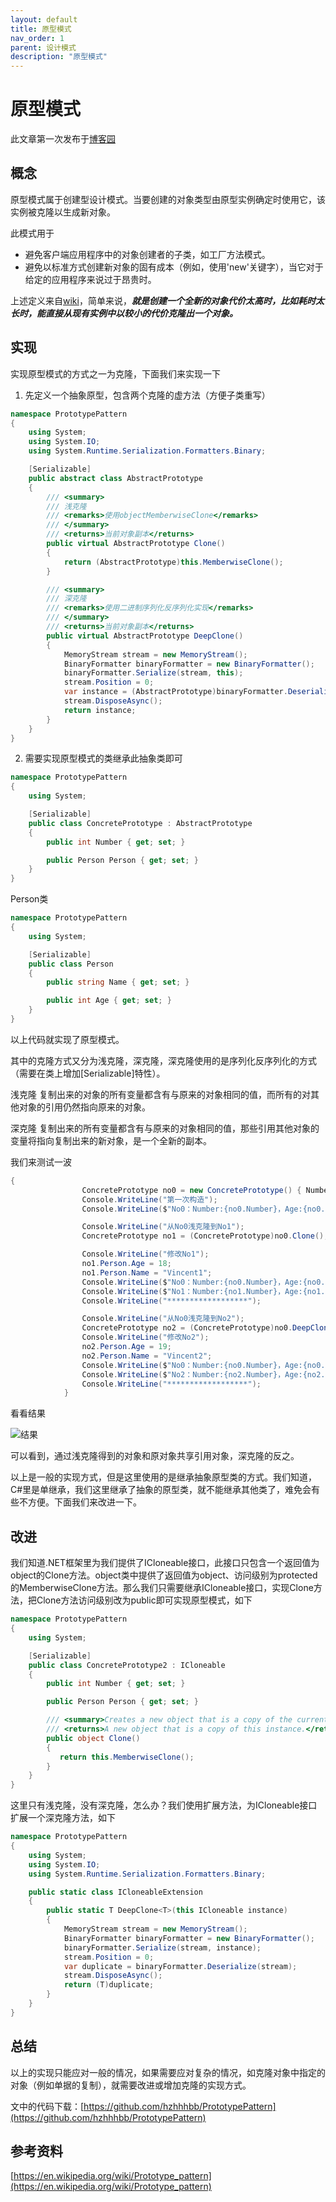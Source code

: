 ```yaml
---
layout: default
title: 原型模式
nav_order: 1
parent: 设计模式
description: "原型模式"
---
```


# 原型模式

此文章第一次发布于[博客园](https://www.cnblogs.com/hzhhhbb/p/11386236.html)

## 概念

原型模式属于创建型设计模式。当要创建的对象类型由原型实例确定时使用它，该实例被克隆以生成新对象。

此模式用于

- 避免客户端应用程序中的对象创建者的子类，如工厂方法模式。
- 避免以标准方式创建新对象的固有成本（例如，使用'new'关键字），当它对于给定的应用程序来说过于昂贵时。

上述定义来自[wiki](https://en.wikipedia.org/wiki/Prototype_pattern)，简单来说，***就是创建一个全新的对象代价太高时，比如耗时太长时，能直接从现有实例中以较小的代价克隆出一个对象。***

## 实现

实现原型模式的方式之一为克隆，下面我们来实现一下

1. 先定义一个抽象原型，包含两个克隆的虚方法（方便子类重写）
```csharp
namespace PrototypePattern
{
    using System;
    using System.IO;
    using System.Runtime.Serialization.Formatters.Binary;

    [Serializable]
    public abstract class AbstractPrototype 
    {
        /// <summary>
        /// 浅克隆
        /// <remarks>使用objectMemberwiseClone</remarks>
        /// </summary>
        /// <returns>当前对象副本</returns>
        public virtual AbstractPrototype Clone()
        {
            return (AbstractPrototype)this.MemberwiseClone();
        }

        /// <summary>
        /// 深克隆
        /// <remarks>使用二进制序列化反序列化实现</remarks>
        /// </summary>
        /// <returns>当前对象副本</returns>
        public virtual AbstractPrototype DeepClone()
        {
            MemoryStream stream = new MemoryStream();
            BinaryFormatter binaryFormatter = new BinaryFormatter();
            binaryFormatter.Serialize(stream, this);
            stream.Position = 0;
            var instance = (AbstractPrototype)binaryFormatter.Deserialize(stream);
            stream.DisposeAsync();
            return instance;
        }
    }
}
```
2. 需要实现原型模式的类继承此抽象类即可

```csharp
namespace PrototypePattern
{
    using System;

    [Serializable]
    public class ConcretePrototype : AbstractPrototype
    {
        public int Number { get; set; }

        public Person Person { get; set; }
    }
}
```

Person类

```csharp
namespace PrototypePattern
{
    using System;

    [Serializable]
    public class Person
    {
        public string Name { get; set; }

        public int Age { get; set; }
    }
}
```

以上代码就实现了原型模式。

其中的克隆方式又分为浅克隆，深克隆，深克隆使用的是序列化反序列化的方式（需要在类上增加[Serializable]特性）。

浅克隆
复制出来的对象的所有变量都含有与原来的对象相同的值，而所有的对其他对象的引用仍然指向原来的对象。

深克隆
复制出来的所有变量都含有与原来的对象相同的值，那些引用其他对象的变量将指向复制出来的新对象，是一个全新的副本。

我们来测试一波

```csharp
{
                ConcretePrototype no0 = new ConcretePrototype() { Number = 0, Person = new Person() { Age = 17, Name = "Vincent" } };
                Console.WriteLine("第一次构造");
                Console.WriteLine($"No0：Number:{no0.Number}，Age:{no0.Person.Age}，Name:{no0.Person.Name}");

                Console.WriteLine("从No0浅克隆到No1");
                ConcretePrototype no1 = (ConcretePrototype)no0.Clone();

                Console.WriteLine("修改No1");
                no1.Person.Age = 18;
                no1.Person.Name = "Vincent1";
                Console.WriteLine($"No0：Number:{no0.Number}，Age:{no0.Person.Age}，Name:{no0.Person.Name}");
                Console.WriteLine($"No1：Number:{no1.Number}，Age:{no1.Person.Age}，Name:{no1.Person.Name}");
                Console.WriteLine("******************");

                Console.WriteLine("从No0浅克隆到No2");
                ConcretePrototype no2 = (ConcretePrototype)no0.DeepClone();
                Console.WriteLine("修改No2");
                no2.Person.Age = 19;
                no2.Person.Name = "Vincent2";
                Console.WriteLine($"No0：Number:{no0.Number}，Age:{no0.Person.Age}，Name:{no0.Person.Name}");
                Console.WriteLine($"No2：Number:{no2.Number}，Age:{no2.Person.Age}，Name:{no2.Person.Name}");
                Console.WriteLine("******************");
            }
```

看看结果

![结果](/assets/images/docs/design-pattern/prototype-pattern/1.jpg)

可以看到，通过浅克隆得到的对象和原对象共享引用对象，深克隆的反之。

以上是一般的实现方式，但是这里使用的是继承抽象原型类的方式。我们知道，C#里是单继承，我们这里继承了抽象的原型类，就不能继承其他类了，难免会有些不方便。下面我们来改进一下。

## 改进

我们知道.NET框架里为我们提供了ICloneable接口，此接口只包含一个返回值为object的Clone方法。object类中提供了返回值为object、访问级别为protected的MemberwiseClone方法。那么我们只需要继承ICloneable接口，实现Clone方法，把Clone方法访问级别改为public即可实现原型模式，如下

```csharp
namespace PrototypePattern
{
    using System;

    [Serializable]
    public class ConcretePrototype2 : ICloneable
    {
        public int Number { get; set; }

        public Person Person { get; set; }

        /// <summary>Creates a new object that is a copy of the current instance.</summary>
        /// <returns>A new object that is a copy of this instance.</returns>
        public object Clone()
        {
           return this.MemberwiseClone();
        }
    }
}
```

这里只有浅克隆，没有深克隆，怎么办？我们使用扩展方法，为ICloneable接口扩展一个深克隆方法，如下

```csharp
namespace PrototypePattern
{
    using System;
    using System.IO;
    using System.Runtime.Serialization.Formatters.Binary;

    public static class ICloneableExtension
    {
        public static T DeepClone<T>(this ICloneable instance)
        {
            MemoryStream stream = new MemoryStream();
            BinaryFormatter binaryFormatter = new BinaryFormatter();
            binaryFormatter.Serialize(stream, instance);
            stream.Position = 0;
            var duplicate = binaryFormatter.Deserialize(stream);
            stream.DisposeAsync();
            return (T)duplicate;
        }
    }
}
```

## 总结
以上的实现只能应对一般的情况，如果需要应对复杂的情况，如克隆对象中指定的对象（例如单据的复制），就需要改进或增加克隆的实现方式。

文中的代码下载：[https://github.com/hzhhhbb/PrototypePattern](https://github.com/hzhhhbb/PrototypePattern)

## 参考资料
[https://en.wikipedia.org/wiki/Prototype_pattern](https://en.wikipedia.org/wiki/Prototype_pattern)